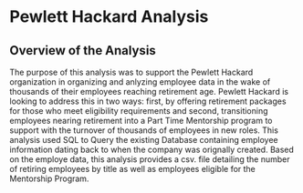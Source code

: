 # Pewlett Hackard Analysis

## Overview of the Analysis

The purpose of this analysis was to support the Pewlett Hackard organization in organizing and anlyzing employee data in the wake of thousands of their employees reaching retirement age. Pewlett Hackard is looking to address this in two ways: first, by offering retirement packages for those who meet eligibility requirements and second, transitioning employees nearing retirement into a Part Time Mentorship program to support with the turnover of thousands of employees in new roles. This analysis used SQL to Query the existing Database containing employee information dating back to when the company was orignally created. Based on the employe data, this analysis provides a csv. file detailing the number of retiring employees by title as well as employees eligible for the Mentorship Program.


